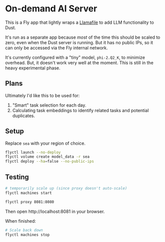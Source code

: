 # On-demand AI Server

This is a Fly app that lightly wraps a [Llamafile](https://github.com/Mozilla-Ocho/llamafile) to add LLM functionality to Dust.

It's run as a separate app because _most_ of the time this should be scaled to zero, even when the Dust server is running. But it has no public IPs, so it can only be accessed via the Fly internal network.

It's currently configured with a "tiny" model, `phi-2.Q2_K`, to minimize overhead. But, it doesn't work very well at the moment. This is still in the heavy experimental phase.

## Plans

Ultimately I'd like this to be used for:

1. "Smart" task selection for each day.
2. Calculating task embeddings to identify related tasks and potential duplicates.

## Setup

Replace `sea` with your region of choice.

```bash
flyctl launch --no-deploy
flyctl volume create model_data -r sea
flyctl deploy --ha=false --no-public-ips
```

## Testing

```bash
# temporarily scale up (since proxy doesn't auto-scale)
flyctl machines start

flyctl proxy 8081:8080
```

Then open http://localhost:8081 in your browser.

When finished:

```bash
# Scale back down
flyctl machines stop
```